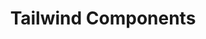 ---
title: 'Tailwind Components'
description: 'A free repository for community
components using Tailwind CSS'
link: 'https://tailwindcomponents.com/'
imageURL: 'https://res.cloudinary.com/dc6mrv5cb/image/upload/v1718792806/personal-resources/ui-stuff/tailwindcomponents.com_components_tmy2zt_ggbzvg.webp'
---